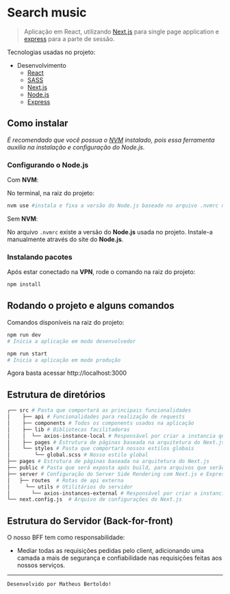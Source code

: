 # Search music

> Aplicação em React, utilizando [Next.js](https://nextjs.org/) para single page application e [express](http://expressjs.com/) para a parte de sessão.

Tecnologias usadas no projeto:

- Desenvolvimento
  - [React](https://pt-br.reactjs.org/)
  - [SASS](https://sass-lang.com/)
  - [Next.js](https://nextjs.org/)
  - [Node.js](https://nodejs.org/en/)
  - [Express](https://expressjs.com/pt-br/)

## Como instalar

_É recomendado que você possua o [NVM](https://github.com/nvm-sh/nvm) instalado, pois essa ferramenta auxilia na instalação e configuração do Node.js._

### Configurando o Node.js

Com **NVM**:

No terminal, na raiz do projeto:

```bash
nvm use #instala e fixa a versão do Node.js baseado no arquivo .nvmrc na raiz do projeto
```

Sem **NVM**:

No arquivo `.nvmrc` existe a versão do **Node.js** usada no projeto. Instale-a manualmente através do site do **Node.js**.

### Instalando pacotes

Após estar conectado na **VPN**, rode o comando na raiz do projeto:

```bash
npm install
```

## Rodando o projeto e alguns comandos

Comandos disponíveis na raiz do projeto:

```bash
npm run dev
# Inicia a aplicação em modo desenvolvedor
```

```bash
npm run start
# Inicia a aplicação em modo produção
```

Agora basta acessar
http://localhost:3000

## Estrutura de diretórios

```bash
┌── src	# Pasta que comportará as principais funcionalidades
│    ├── api # Funcionalidades para realização de requests
│    ├── components	# Todos os components usados na aplicação
│    ├── lib # Bibliotecas facilitadoras
│    │  └── axios-instance-local # Responsável por criar a instancia que fará as requests internas
│    ├── pages # Estrutura de páginas baseada na arquitetura do Next.js
│    └── styles # Pasta que comportará nossos estilos globais
│        └── global.scss # Nosso estilo global
├── pages # Estrutura de páginas baseada na arquitetura do Next.js
├── public # Pasta que será exposta após build, para arquivos que serão exportáveis
├── server # Configuração do Server Side Rendering com Next.js e Express
│   ├── routes	# Rotas de api externa
│	  └── utils	# Utilitários do servidor
│       └── axios-instances-external # Responsável por criar a instancia que fará as requests externas
└── next.config.js	# Arquivo de configurações do Next.js
```

## Estrutura do Servidor (Back-for-front)

O nosso BFF tem como responsabilidade:

- Mediar todas as requisições pedidas pelo client, adicionando uma camada a mais de segurança e confiabilidade nas requisições feitas aos nossos serviços.

---

`Desenvolvido por Matheus Bertoldo!`
